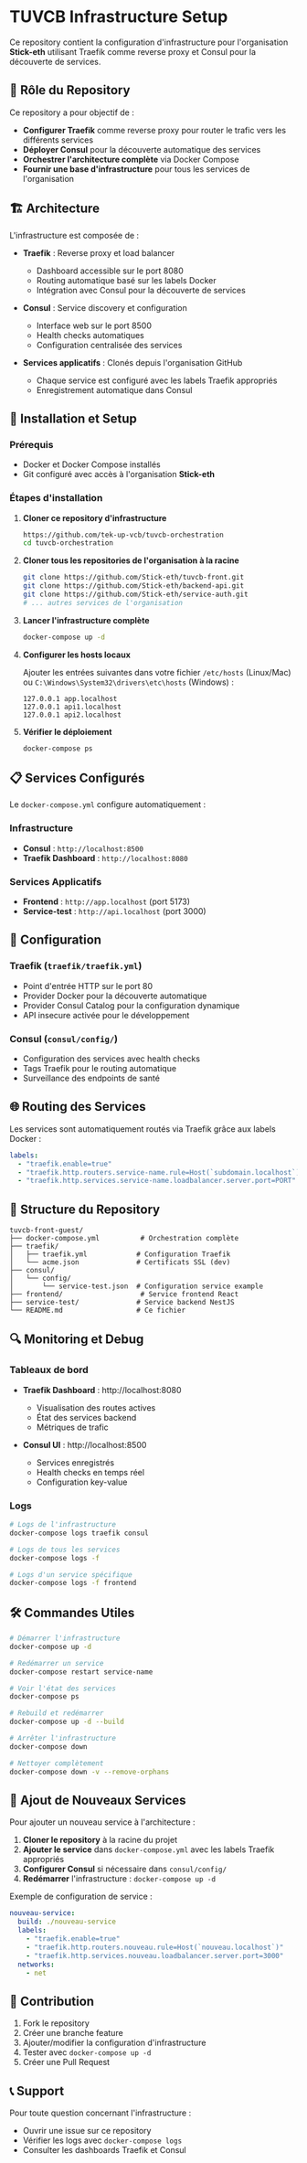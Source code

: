 # TUVCB Infrastructure Setup

Ce repository contient la configuration d'infrastructure pour l'organisation **Stick-eth** utilisant Traefik comme reverse proxy et Consul pour la découverte de services.

## 🎯 Rôle du Repository

Ce repository a pour objectif de :
- **Configurer Traefik** comme reverse proxy pour router le trafic vers les différents services
- **Déployer Consul** pour la découverte automatique des services
- **Orchestrer l'architecture complète** via Docker Compose
- **Fournir une base d'infrastructure** pour tous les services de l'organisation

## 🏗️ Architecture

L'infrastructure est composée de :

- **Traefik** : Reverse proxy et load balancer
  - Dashboard accessible sur le port 8080
  - Routing automatique basé sur les labels Docker
  - Intégration avec Consul pour la découverte de services

- **Consul** : Service discovery et configuration
  - Interface web sur le port 8500
  - Health checks automatiques
  - Configuration centralisée des services

- **Services applicatifs** : Clonés depuis l'organisation GitHub
  - Chaque service est configuré avec les labels Traefik appropriés
  - Enregistrement automatique dans Consul

## 🚀 Installation et Setup

### Prérequis
- Docker et Docker Compose installés
- Git configuré avec accès à l'organisation **Stick-eth**

### Étapes d'installation

1. **Cloner ce repository d'infrastructure**
   ```bash
   https://github.com/tek-up-vcb/tuvcb-orchestration
   cd tuvcb-orchestration
   ```

2. **Cloner tous les repositories de l'organisation à la racine**
   ```bash
   git clone https://github.com/Stick-eth/tuvcb-front.git
   git clone https://github.com/Stick-eth/backend-api.git
   git clone https://github.com/Stick-eth/service-auth.git
   # ... autres services de l'organisation
   ```

3. **Lancer l'infrastructure complète**
   ```bash
   docker-compose up -d
   ```

4. **Configurer les hosts locaux**
   
   Ajouter les entrées suivantes dans votre fichier `/etc/hosts` (Linux/Mac) ou `C:\Windows\System32\drivers\etc\hosts` (Windows) :
   ```
   127.0.0.1 app.localhost
   127.0.0.1 api1.localhost
   127.0.0.1 api2.localhost
   ```

5. **Vérifier le déploiement**
   ```bash
   docker-compose ps
   ```

## 📋 Services Configurés

Le `docker-compose.yml` configure automatiquement :

### Infrastructure
- **Consul** : `http://localhost:8500`
- **Traefik Dashboard** : `http://localhost:8080`

### Services Applicatifs
- **Frontend** : `http://app.localhost` (port 5173)
- **Service-test** : `http://api.localhost` (port 3000)

## 🔧 Configuration

### Traefik (`traefik/traefik.yml`)
- Point d'entrée HTTP sur le port 80
- Provider Docker pour la découverte automatique
- Provider Consul Catalog pour la configuration dynamique
- API insecure activée pour le développement

### Consul (`consul/config/`)
- Configuration des services avec health checks
- Tags Traefik pour le routing automatique
- Surveillance des endpoints de santé

## 🌐 Routing des Services

Les services sont automatiquement routés via Traefik grâce aux labels Docker :

```yaml
labels:
  - "traefik.enable=true"
  - "traefik.http.routers.service-name.rule=Host(`subdomain.localhost`)"
  - "traefik.http.services.service-name.loadbalancer.server.port=PORT"
```

## 📁 Structure du Repository

```
tuvcb-front-guest/
├── docker-compose.yml          # Orchestration complète
├── traefik/
│   ├── traefik.yml            # Configuration Traefik
│   └── acme.json              # Certificats SSL (dev)
├── consul/
│   └── config/
│       └── service-test.json  # Configuration service example
├── frontend/                   # Service frontend React
├── service-test/              # Service backend NestJS
└── README.md                  # Ce fichier
```

## 🔍 Monitoring et Debug

### Tableaux de bord
- **Traefik Dashboard** : http://localhost:8080
  - Visualisation des routes actives
  - État des services backend
  - Métriques de trafic

- **Consul UI** : http://localhost:8500
  - Services enregistrés
  - Health checks en temps réel
  - Configuration key-value

### Logs
```bash
# Logs de l'infrastructure
docker-compose logs traefik consul

# Logs de tous les services
docker-compose logs -f

# Logs d'un service spécifique
docker-compose logs -f frontend
```

## 🛠️ Commandes Utiles

```bash
# Démarrer l'infrastructure
docker-compose up -d

# Redémarrer un service
docker-compose restart service-name

# Voir l'état des services
docker-compose ps

# Rebuild et redémarrer
docker-compose up -d --build

# Arrêter l'infrastructure
docker-compose down

# Nettoyer complètement
docker-compose down -v --remove-orphans
```

## 🔄 Ajout de Nouveaux Services

Pour ajouter un nouveau service à l'architecture :

1. **Cloner le repository** à la racine du projet
2. **Ajouter le service** dans `docker-compose.yml` avec les labels Traefik appropriés
3. **Configurer Consul** si nécessaire dans `consul/config/`
4. **Redémarrer** l'infrastructure : `docker-compose up -d`

Exemple de configuration de service :
```yaml
nouveau-service:
  build: ./nouveau-service
  labels:
    - "traefik.enable=true"
    - "traefik.http.routers.nouveau.rule=Host(`nouveau.localhost`)"
    - "traefik.http.services.nouveau.loadbalancer.server.port=3000"
  networks:
    - net
```

## 🤝 Contribution

1. Fork le repository
2. Créer une branche feature
3. Ajouter/modifier la configuration d'infrastructure
4. Tester avec `docker-compose up -d`
5. Créer une Pull Request

## 📞 Support

Pour toute question concernant l'infrastructure :
- Ouvrir une issue sur ce repository
- Vérifier les logs avec `docker-compose logs`
- Consulter les dashboards Traefik et Consul